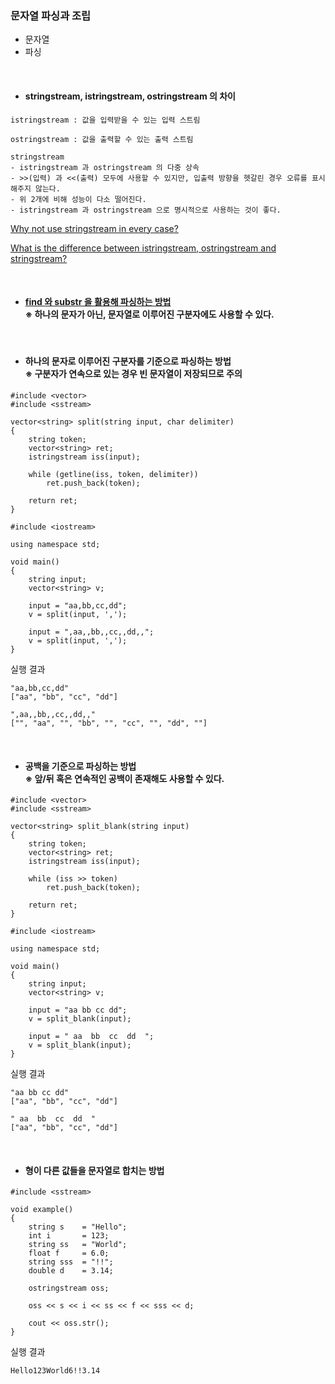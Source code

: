 ### 문자열 파싱과 조립
- 문자열
- 파싱

<br>

- #### stringstream, istringstream, ostringstream 의 차이
```
istringstream : 값을 입력받을 수 있는 입력 스트림

ostringstream : 값을 출력할 수 있는 출력 스트림

stringstream
- istringstream 과 ostringstream 의 다중 상속
- >>(입력) 과 <<(출력) 모두에 사용할 수 있지만, 입출력 방향을 헷갈린 경우 오류를 표시해주지 않는다.
- 위 2개에 비해 성능이 다소 떨어진다.
- istringstream 과 ostringstream 으로 명시적으로 사용하는 것이 좋다.

```
[Why not use stringstream in every case?](https://stackoverflow.com/questions/3292107/whats-the-difference-between-istringstream-ostringstream-and-stringstream-w#answer-3292157)

[What is the difference between istringstream, ostringstream and stringstream?](https://www.reddit.com/r/cpp_questions/comments/jq6pum/what_is_the_difference_between_istringstream/)

<br>

- #### [find 와 substr 을 활용해 파싱하는 방법](https://github.com/icarusw-code/AlgoStudy_Mtvs/blob/sj/%EA%B0%9C%EB%85%90%EC%A0%95%EB%A6%AC/%EB%AC%B8%EC%9E%90%EC%97%B4.md#split)<br>※ 하나의 문자가 아닌, 문자열로 이루어진 구분자에도 사용할 수 있다.

<br>

- #### 하나의 문자로 이루어진 구분자를 기준으로 파싱하는 방법<br>※ 구분자가 연속으로 있는 경우 빈 문자열이 저장되므로 주의
```
#include <vector>
#include <sstream>

vector<string> split(string input, char delimiter)
{
	string token;
	vector<string> ret;
	istringstream iss(input);
	
	while (getline(iss, token, delimiter))
		ret.push_back(token);

	return ret;
}
```

```
#include <iostream>

using namespace std;

void main()
{
	string input;
	vector<string> v;
	
	input = "aa,bb,cc,dd";
	v = split(input, ',');

	input = ",aa,,bb,,cc,,dd,,";
	v = split(input, ',');
}
```

실행 결과
```
"aa,bb,cc,dd"
["aa", "bb", "cc", "dd"]

",aa,,bb,,cc,,dd,,"
["", "aa", "", "bb", "", "cc", "", "dd", ""]
```

<br>

- #### 공백을 기준으로 파싱하는 방법<br>※ 앞/뒤 혹은 연속적인 공백이 존재해도 사용할 수 있다.
```
#include <vector>
#include <sstream>

vector<string> split_blank(string input)
{
	string token;
	vector<string> ret;
	istringstream iss(input);
	
	while (iss >> token)
		ret.push_back(token);

	return ret;
}
```

```
#include <iostream>

using namespace std;

void main()
{
	string input;
	vector<string> v;
	
	input = "aa bb cc dd";
	v = split_blank(input);

	input = " aa  bb  cc  dd  ";
	v = split_blank(input);
}
```

실행 결과
```
"aa bb cc dd"
["aa", "bb", "cc", "dd"]

" aa  bb  cc  dd  "
["aa", "bb", "cc", "dd"]
```

<br>

- #### 형이 다른 값들을 문자열로 합치는 방법
```
#include <sstream>

void example()
{
	string s	= "Hello";
	int i		= 123;
	string ss	= "World";
	float f		= 6.0;
	string sss	= "!!";
	double d	= 3.14;

	ostringstream oss;

	oss << s << i << ss << f << sss << d;

	cout << oss.str();
}
```

실행 결과
```
Hello123World6!!3.14
```
